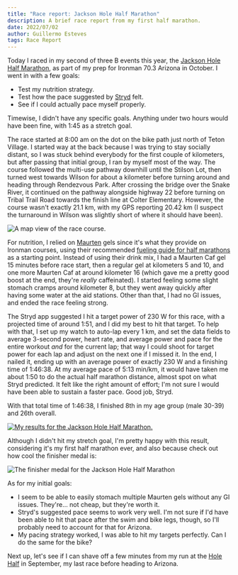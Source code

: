 ```yaml
---
title: "Race report: Jackson Hole Half Marathon"
description: A brief race report from my first half marathon.
date: 2022/07/02
author: Guillermo Esteves
tags: Race Report
---
```


Today I raced in my second of three B events this year, the [Jackson Hole Half Marathon][jhhm], as part of my prep for Ironman 70.3 Arizona in October. I went in with a few goals:

[jhhm]: https://jhhalf.com/

* Test my nutrition strategy.
* Test how the pace suggested by [Stryd][stryd] felt.
* See if I could actually pace myself properly.

[stryd]: https://www.stryd.com

Timewise, I didn't have any specific goals. Anything under two hours would have been fine, with 1:45 as a stretch goal.

The race started at 8:00 am on the dot on the bike path just north of Teton Village. I started way at the back because I was trying to stay socially distant, so I was stuck behind everybody for the first couple of kilometers, but after passing that initial group, I ran by myself most of the way. The course followed the multi-use pathway downhill until the Stilson Lot, then turned west towards Wilson for about a kilometer before turning around and heading through Rendezvous Park. After crossing the bridge over the Snake River, it continued on the pathway alongside highway 22 before turning on Tribal Trail Road towards the finish line at Colter Elementary. However, the course wasn't exactly 21.1 km, with my GPS reporting 20.42 km (I suspect the turnaround in Wilson was slightly short of where it should have been).

![A map view of the race course.](blog/2022-07-02-race-report-jackson-hole-half-marathon/course.png)

For nutrition, I relied on [Maurten][maurten] gels since it's what they provide on Ironman courses, using their recommended [fueling guide for half marathons][fg] as a starting point. Instead of using their drink mix, I had a Maurten Caf gel 15 minutes before race start, then a regular gel at kilometers 5 and 10, and one more Maurten Caf at around kilometer 16 (which gave me a pretty good boost at the end, they're *really* caffeinated). I started feeling some slight stomach cramps around kilometer 8, but they went away quickly after having some water at the aid stations. Other than that, I had no GI issues, and ended the race feeling strong.

[maurten]: https://www.maurten.com/
[fg]: https://www.maurten.com/fuelguide/run/half-marathon

The Stryd app suggested I hit a target power of 230 W for this race, with a projected time of around 1:51, and I did my best to hit that target. To help with that, I set up my watch to auto-lap every 1 km, and set the data fields to average 3-second power, heart rate, and average power and pace for the entire workout *and* for the current lap; that way I could shoot for target power for each lap and adjust on the next one if I missed it. In the end, I nailed it, ending up with an average power of exactly 230 W and a finishing time of 1:46:38. At my average pace of 5:13 min/km, it would have taken me about 1:50 to do the actual half marathon distance, almost spot on what Stryd predicted. It felt like the right amount of effort; I'm not sure I would have been able to sustain a faster pace. Good job, Stryd.

With that total time of 1:46:38, I finished 8th in my age group (male 30-39) and 26th overall.

[![My results for the Jackson Hole Half Marathon.](blog/2022-07-02-race-report-jackson-hole-half-marathon/results.png)][results]

[results]: https://www.athlinks.com/event/64848/results/Event/1021549/Course/2259589/Bib/7

Although I didn't hit my stretch goal, I'm pretty happy with this result, considering it's my first half marathon ever, and also because check out how cool the finisher medal is:

![The finisher medal for the Jackson Hole Half Marathon](blog/2022-07-02-race-report-jackson-hole-half-marathon/IMG_5616.jpeg)

As for my initial goals:

* I seem to be able to easily stomach multiple Maurten gels without any GI issues. They're… not cheap, but they're worth it.
* Stryd's suggested pace seems to work very well. I'm not sure if I'd have been able to hit that pace after the swim and bike legs, though, so I'll probably need to account for that for Arizona.
* My pacing strategy worked, I was able to hit my targets perfectly. Can I do the same for the bike?

Next up, let's see if I can shave off a few minutes from my run at the [Hole Half][hh] in September, my last race before heading to Arizona.

[hh]: https://www.jacksonholemarathon.com/hole-half

